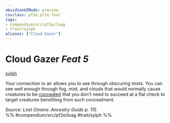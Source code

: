 ```yaml
---
obsidianUIMode: preview
cssclass: pf2e,pf2e-feat
tags:
- compendium/src/pf2e/loag
- trait/sylph
aliases: ["Cloud Gazer"]
---
```

# Cloud Gazer  *Feat 5*  
[sylph](/rules/traits/sylph-b2.md)  


Your connection to air allows you to see through obscuring mists. You can see well enough through fog, mist, and clouds that would normally cause creatures to be [concealed](/rules/conditions.md#Concealed) that you don't need to succeed at a flat check to target creatures benefiting from such concealment.

*Source: Lost Omens: Ancestry Guide p. 115*  
%% #compendium/src/pf2e/loag #trait/sylph %%